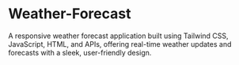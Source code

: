 # Weather-Forecast
A responsive weather forecast application built using Tailwind CSS, JavaScript, HTML, and APIs, offering real-time weather updates and forecasts with a sleek, user-friendly design.
